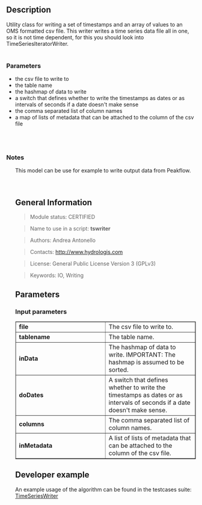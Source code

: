 <h2>Description</h2>

Utility class for writing a set of timestamps and an array of values to an OMS formatted csv file. This writer writes a time series data file all in one, so it is not time dependent, for this you should look into TimeSeriesIteratorWriter.
<br>
<br>
<h3>Parameters</h3>
<ul>
<li>the csv file to write to</li>
<li>the table name</li>
<li>the hashmap of data to write</li>
<li>a switch that defines whether to write the timestamps as dates or as intervals of seconds if a date doesn't make sense</li>
<li>the comma separated list of column names</li>
<li>a map of lists of metadata that can be attached to the column of the csv file</li>
</ul>
<br>
<br>
<h3>Notes</h3>
<ul>
This model can be use for example to write output data from Peakflow.<br>
<br>
<br>
<h2>General Information</h2>

<blockquote>Module status: CERTIFIED</blockquote>

<blockquote>Name to use in a script: <b>tswriter</b></blockquote>

<blockquote>Authors: Andrea Antonello</blockquote>

<blockquote>Contacts: <a href='http://www.hydrologis.com'>http://www.hydrologis.com</a></blockquote>

<blockquote>License: General Public License Version 3 (GPLv3)</blockquote>

<blockquote>Keywords: IO, Writing</blockquote>


<h2>Parameters</h2>

<h3>Input parameters</h3>
<table cellpadding='10' width='70%' border='1'>
<tr>
<td width='50%'> <b>file</b> </td><td width='50%'> The csv file to write to. </td>
</tr>
<tr>
<td width='50%'> <b>tablename</b> </td><td width='50%'> The table name. </td>
</tr>
<tr>
<td width='50%'> <b>inData</b> </td><td width='50%'> The hashmap of data to write. IMPORTANT: The hashmap is assumed to be sorted. </td>
</tr>
<tr>
<td width='50%'> <b>doDates</b> </td><td width='50%'> A switch that defines whether to write the timestamps as dates or as intervals of seconds if a date doesn't make sense. </td>
</tr>
<tr>
<td width='50%'> <b>columns</b> </td><td width='50%'> The comma separated list of column names. </td>
</tr>
<tr>
<td width='50%'> <b>inMetadata</b> </td><td width='50%'> A list of lists of metadata that can be attached to the column of the csv file. </td>
</tr>
</table>


<h2>Developer example</h2>

An example usage of the algorithm can be found in the testcases suite:<br>
<a href='http://code.google.com/p/jgrasstools/source/browse/jgrassgears/src/test/java/org/jgrasstools/gears/modules/TestTimeSeriesWriter.java'>TimeSeriesWriter</a>